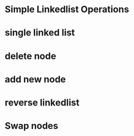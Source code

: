 # Simple Linkedlist Operations
# single linked list
# delete node
# add new node
# reverse linkedlist
# Swap nodes
